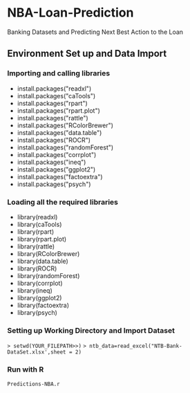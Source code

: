# NBA-Loan-Prediction
Banking Datasets and Predicting Next Best Action to the Loan

## Environment Set up and Data Import
### Importing and calling libraries
- install.packages("readxl")
- install.packages("caTools")
- install.packages("rpart")
- install.packages("rpart.plot")
- install.packages("rattle")
- install.packages("RColorBrewer")
- install.packages("data.table")
- install.packages("ROCR")
- install.packages("randomForest")
- install.packages("corrplot")
- install.packages("ineq")
- install.packages("ggplot2")
- install.packages("factoextra")
- install.packages("psych")

### Loading all the required libraries
- library(readxl)
- library(caTools)
- library(rpart)
- library(rpart.plot)
- library(rattle)
- library(RColorBrewer)
- library(data.table)
- library(ROCR)
- library(randomForest)
- library(corrplot)
- library(ineq)
- library(ggplot2)
- library(factoextra)
- library(psych)

### Setting up Working Directory and Import Dataset
`> setwd(YOUR_FILEPATH>>)`
`> ntb_data=read_excel("NTB-Bank-DataSet.xlsx',sheet = 2)`

### Run with R
`Predictions-NBA.r`







